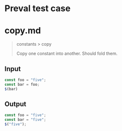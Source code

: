 # Preval test case

# copy.md

> constants > copy
>
> Copy one constant into another. Should fold them.

## Input

`````js filename=intro
const foo = "five";
const bar = foo;
$(bar)
`````

## Output

`````js filename=intro
const foo = "five";
const bar = "five";
$("five");
`````
